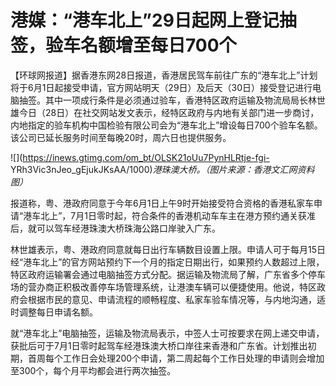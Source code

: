 # 港媒：“港车北上”29日起网上登记抽签，验车名额增至每日700个

【环球网报道】据香港东网28日报道，香港居民驾车前往广东的“港车北上”计划将于6月1日起接受申请，官方网站明天（29日）及后天（30日）接受登记进行电脑抽签。其中一项成行条件是必须通过验车，香港特区政府运输及物流局局长林世雄今日（28日）在社交网站发文表示，经特区政府与内地有关部门进一步商讨，内地指定的验车机构中国检验有限公司会为“港车北上”增设每日700个验车名额。该公司已延长服务时间至每晚20时，周六日也提供服务。

![](https://inews.gtimg.com/om_bt/OLSK21oUu7PynHLRtje-fgi-
YRh3Vic3nJeo_gEjukJKsAA/1000)_港珠澳大桥。（图片来源：香港文汇网资料图）_

报道称，粤、港政府同意于今年6月1日上午9时开始接受符合资格的香港私家车申请“港车北上”，7月1日零时起，符合条件的香港机动车车主在港方预约通关获准后，就可以驾车经港珠澳大桥珠海公路口岸驶入广东。

林世雄表示，粤、港政府同意就每日出行车辆数目设置上限。申请人可于每月15日经“港车北上”的官方网站预约下一个月的指定日期出行，如果预约人数超过上限，特区政府运输署会通过电脑抽签方式分配。据运输及物流局了解，广东省多个停车场的营办商正积极改善停车场管理系统，让港澳车辆可以便捷使用。他说，特区政府会根据市民的意见、申请流程的顺畅程度、私家车验车情况等，与内地沟通，适时调整每日申请名额。

就“港车北上”电脑抽签，运输及物流局表示，中签人士可按要求在网上递交申请，获批后可于7月1日零时起驾车经港珠澳大桥口岸往来香港和广东省。计划推出初期，首周每个工作日会处理200个申请，第二周起每个工作日处理的申请则会增加至300个，每个月平均都会进行两次抽签。

